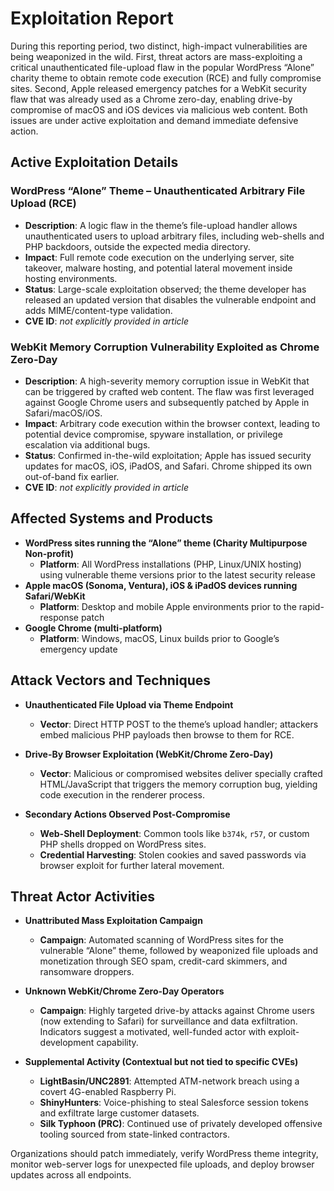 # Exploitation Report

During this reporting period, two distinct, high-impact vulnerabilities are being weaponized in the wild. First, threat actors are mass-exploiting a critical unauthenticated file-upload flaw in the popular WordPress “Alone” charity theme to obtain remote code execution (RCE) and fully compromise sites. Second, Apple released emergency patches for a WebKit security flaw that was already used as a Chrome zero-day, enabling drive-by compromise of macOS and iOS devices via malicious web content. Both issues are under active exploitation and demand immediate defensive action.

## Active Exploitation Details

### WordPress “Alone” Theme – Unauthenticated Arbitrary File Upload (RCE)
- **Description**: A logic flaw in the theme’s file-upload handler allows unauthenticated users to upload arbitrary files, including web-shells and PHP backdoors, outside the expected media directory.  
- **Impact**: Full remote code execution on the underlying server, site takeover, malware hosting, and potential lateral movement inside hosting environments.  
- **Status**: Large-scale exploitation observed; the theme developer has released an updated version that disables the vulnerable endpoint and adds MIME/content-type validation.  
- **CVE ID**: *not explicitly provided in article*  

### WebKit Memory Corruption Vulnerability Exploited as Chrome Zero-Day
- **Description**: A high-severity memory corruption issue in WebKit that can be triggered by crafted web content. The flaw was first leveraged against Google Chrome users and subsequently patched by Apple in Safari/macOS/iOS.  
- **Impact**: Arbitrary code execution within the browser context, leading to potential device compromise, spyware installation, or privilege escalation via additional bugs.  
- **Status**: Confirmed in-the-wild exploitation; Apple has issued security updates for macOS, iOS, iPadOS, and Safari. Chrome shipped its own out-of-band fix earlier.  
- **CVE ID**: *not explicitly provided in article*  

## Affected Systems and Products

- **WordPress sites running the “Alone” theme (Charity Multipurpose Non-profit)**  
  - **Platform**: All WordPress installations (PHP, Linux/UNIX hosting) using vulnerable theme versions prior to the latest security release  
- **Apple macOS (Sonoma, Ventura), iOS & iPadOS devices running Safari/WebKit**  
  - **Platform**: Desktop and mobile Apple environments prior to the rapid-response patch  
- **Google Chrome (multi-platform)**  
  - **Platform**: Windows, macOS, Linux builds prior to Google’s emergency update  

## Attack Vectors and Techniques

- **Unauthenticated File Upload via Theme Endpoint**  
  - **Vector**: Direct HTTP POST to the theme’s upload handler; attackers embed malicious PHP payloads then browse to them for RCE.  

- **Drive-By Browser Exploitation (WebKit/Chrome Zero-Day)**  
  - **Vector**: Malicious or compromised websites deliver specially crafted HTML/JavaScript that triggers the memory corruption bug, yielding code execution in the renderer process.  

- **Secondary Actions Observed Post-Compromise**  
  - **Web-Shell Deployment**: Common tools like `b374k`, `r57`, or custom PHP shells dropped on WordPress sites.  
  - **Credential Harvesting**: Stolen cookies and saved passwords via browser exploit for further lateral movement.  

## Threat Actor Activities

- **Unattributed Mass Exploitation Campaign**  
  - **Campaign**: Automated scanning of WordPress sites for the vulnerable “Alone” theme, followed by weaponized file uploads and monetization through SEO spam, credit-card skimmers, and ransomware droppers.  

- **Unknown WebKit/Chrome Zero-Day Operators**  
  - **Campaign**: Highly targeted drive-by attacks against Chrome users (now extending to Safari) for surveillance and data exfiltration. Indicators suggest a motivated, well-funded actor with exploit-development capability.  

- **Supplemental Activity (Contextual but not tied to specific CVEs)**  
  - **LightBasin/UNC2891**: Attempted ATM-network breach using a covert 4G-enabled Raspberry Pi.  
  - **ShinyHunters**: Voice-phishing to steal Salesforce session tokens and exfiltrate large customer datasets.  
  - **Silk Typhoon (PRC)**: Continued use of privately developed offensive tooling sourced from state-linked contractors.  

Organizations should patch immediately, verify WordPress theme integrity, monitor web-server logs for unexpected file uploads, and deploy browser updates across all endpoints.